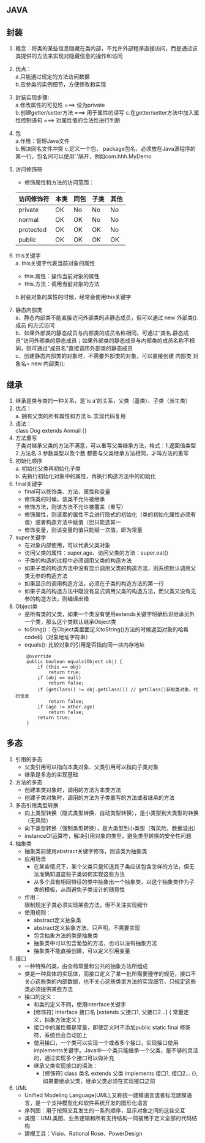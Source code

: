 JAVA
---
## 封装
1. 概念：将类的某些信息隐藏在类内部，不允许外部程序直接访问，而是通过该类提供的方法来实现对隐藏信息的操作和访问
2. 优点：<br>
    a.只能通过规定的方法访问数据<br>
    b.应参类的实例细节，方便修改和实现 
3. 封装实现步骤: <br>
    a.修改属性的可见性 ===> 设为private <br>
    b.创建getter/setter方法 ===> 用于属性的读写
    c.在getter/setter方法中加入属性控制语句 ===> 对属性值的合法性进行判断
4. 包 <br>
    a.作用：管理Java文件<br>
    b.解决同名文件冲突
    c.定义一个包， package包名，必须放在Java源程序的第一行，包名间可以使用'.'隔开，例如com.hhh.MyDemo
5. 访问修饰符 <br>
    - 修饰属性和方法的访问范围：
    
    | 访问修饰符 | 本类 |  同包   | 子类 |  其他  |
    | -------- | ---- | ----- | ---- | ---- |
    | private  |  OK  |   No  |  No  |  No  |
    | normal   |  OK  |   OK  |  No  |  No  |
    | protected |  OK |   OK  |  OK  |  No  |
    | public   |  OK  |   OK  |  OK  |  OK  |
    
6. this关键字 <br>
    a. this关键字代表当前对象的属性
    - this.属性：操作当前对象的属性
    - this.方法：调用当前对象的方法
    
    b.封装对象的属性的时候，经常会使用this关键字 
    
7. 静态内部类 <br>
    a、静态内部类不能直接访问外部类的非静态成员，但可以通过 new 外部类().成员 的方式访问 <br>
    b、如果外部类的静态成员与内部类的成员名称相同，可通过“类名.静态成员”访问外部类的静态成员；如果外部类的静态成员与内部类的成员名称不相同，则可通过“成员名”直接调用外部类的静态成员 <br>
    c、创建静态内部类的对象时，不需要外部类的对象，可以直接创建 内部类 对象名= new 内部类();
## 继承
1. 继承是类与类的一种关系，是'is a'的关系，父类（基类）、子类（派生类）
2. 优点：<br>
    a. 拥有父类的所有属性和方法
    b. 实现代码复用
3. 语法：<br>
    class Dog extends Anmail {}
4. 方法重写 <br>
    子类对继承父类的方法不满意，可以重写父类继承方法，格式：1.返回值类型 2.方法名 3.参数类型以及个数 都要与父类继承方法相同，才叫方法的重写
5. 初始化顺序 <br>
    a. 初始化父类再初始化子类 <br>
    b. 先执行初始化对象中的属性，再执行构造方法中的初始化
6. final关键字
   - final可以修饰类、方法、属性和变量
   - 修饰类的时候，该类不允许被继承
   - 修饰方法，则该方法不允许被覆盖（重写）
   - 修饰属性，则该累的属性不会进行隐式的初始化（类的初始化属性必须有值）或者构造方法中赋值（但只能选其一
   - 修饰变量，则该变量的值只能赋一次值，即为常量
7. super关键字
    - 在对象内部使用，可以代表父类对象
    - 访问父类的属性：super.age、访问父类的方法：super.eat()
    - 子类的构造的过程中必须调用父类的构造方法
    - 如果子类的构造方法中没有显示调用父类的构造方法，则系统默认调用父类无参的构造方法
    - 如果显示的调用构造方法，必须在子类的构造方法的第一行
    - 如果子类的构造方法中既没有显式调用父类的构造方法，而父类又没有无参的构造方法，则编译出错
8. Object类
    - 是所有类的父类，如果一个类没有使用extends关键字明确标识继承另外一个类，那么这个类默认继承Object类
    - toSting()：在Object类里面定义toString()方法的时候返回对象的哈希code码（对象地址字符串）
    - equals(): 比较对象的引用是否指向同一块内存地址 
    ```
        @override
        public boolean equals(Object obj) {
            if (this == obj)
                return true;
            if (obj == null)
                return false;
            if (getClass() != obj.getClass()) // getClass()获取类对象，代码信息
                return false;
            if (age != other.age)
                return false;
            return true;
        }
    ```
## 多态
1. 引用的多态
    - 父类引用可以指向本类对象、父类引用可以指向子类对象
    - 继承是多态的实现基础
2. 方法的多态 
    - 创建本类对象时，调用的方法为本类方法
    - 创建子类对象时，调用的方法为子类重写的方法或者继承的方法
3. 多态引用类型转换
    - 向上类型转换（隐式类型转换、自动类型转换），是小类型到大类型的转换（无风险）
    - 向下类型转换（强制类型转换），是大类型到小类型（有风险，数据溢出）
    - instanceOf运算符，解决引用对象的类型，避免类型转换的安全性问题
4. 抽象类
    - 抽象类前使用abstract关键字修饰，则该类为抽象类    
    - 应用场景
        * 在某些情况下，某个父类只是知道其子类应该包含怎样的方法，但无法准确知道这些子类如何实现这些方法 
        * 从多个具有相同特征的类中抽象出一个抽象类，以这个抽象类作为子类的模板，从而避免子类设计的随意性
    - 作用： <br>
        限制规定子类必须实现某些方法，但不关注实现细节
    - 使用规则：
        * abstract定义抽象类
        * abstract定义抽象方法，只声明，不需要实现
        * 包含抽象方法的类是抽象类
        * 抽象类中可以包含葡萄的方法，也可以没有抽象方法
        * 抽象类不能直接创建，可以定义引用变量
5. 接口
    - 一种特殊的类，由全局常量和公共的抽象方法所组成
    - 类是一种具体的实现体，而接口定义了某一批所需要遵守的规范，接口不关心这些类的内部数据，也不关心这些类里方法的实现细节，只规定这些类必须提供某些方法
    - 接口的定义：
        * 和类的定义不同，使用interface关键字
        * [修饰符] interface 接口名 [extends 父接口1, 父接口2...] { 常量定义，抽象方法定义 }
        * 接口中的属性都是常量，即使定义时不添加public static final 修饰符，系统也会自动加上
        * 使用接口，一个类可以实现一个或者多个接口，实现接口使用implements关键字。Java中一个类只能继承一个父类，是不够的灵活的，通过实现多个接口可以做补充
        * 继承父类实现接口的语法：
            - [修饰符] class 类名 extends 父类 implements 接口1, 接口2... {},如果要继承父类，继承父类必须在实现接口之前
6. UML
    - Unified Modeling Language(UML),又称统一建模语言或者标准建模语言，是一个支持模型化和软件系统开发的图形化语言
    - 序列图：用于按照交互发生的一系列顺序，显示对象之间的这些交互
    - 类图：UML类图、业务逻辑和所有支持结构一同被用于定义全部的代码结构
    - 建模工具：Visio、Rational Rose、PowerDesign
    